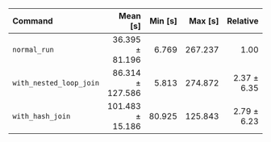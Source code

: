 | Command | Mean [s] | Min [s] | Max [s] | Relative |
|:---|---:|---:|---:|---:|
| `normal_run` | 36.395 ± 81.196 | 6.769 | 267.237 | 1.00 |
| `with_nested_loop_join` | 86.314 ± 127.586 | 5.813 | 274.872 | 2.37 ± 6.35 |
| `with_hash_join` | 101.483 ± 15.186 | 80.925 | 125.843 | 2.79 ± 6.23 |
